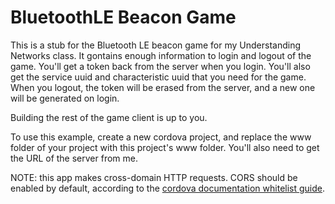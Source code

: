 # BluetoothLE Beacon Game

This is a stub for the Bluetooth LE beacon game for my Understanding Networks class. It gontains enough information to login and logout of the game. You'll get a token back from the server when you login. You'll also get the service uuid and characteristic uuid that you need for the game. When you logout, the token will be erased from the server, and a new one will be generated on login.

Building the rest of the game client is up to you.

To use this example, create a new cordova project, and replace the www folder of your project with this project's www folder. You'll also need to get the URL of the server from me.

NOTE: this app makes cross-domain HTTP requests. CORS should be enabled by default, according to the [cordova documentation whitelist guide](http://cordova.apache.org/docs/en/4.0.0/guide_appdev_whitelist_index.md.html#Whitelist%20Guide).
